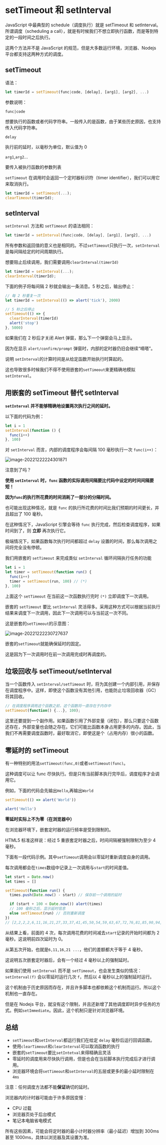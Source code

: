 # setTimeout 和 setInterval

JavaScript 中最典型的 schedule（调度执行）就是 setTimeout 和 setInterval。所谓调度（scheduling a call），就是有时候我们不想立即执行函数，而是等到特定的一段时间之后执行。

这两个方法并不是 JavaScript 的规范，但是大多数运行环境，浏览器、Nodejs 平台都支持这两种方式的调度。

## setTimeout

语法：

```js
let timerId = setTimeout(func|code, [delay], [arg1], [arg2], ...)
```

参数说明：

`func|code`

想要执行的函数或者代码字符串。一般传入的是函数，由于某些历史原因，也支持传入代码字符串。

`delay`

执行前的延时，以毫秒为单位，默认值为 0

`arg1`,`arg2`...

要传入被执行函数的参数列表

`setTimeout` 在调用时会返回一个定时器标识符（timer identifier），我们可以用它来取消执行。

```js
let timerId = setTimeout(...);
clearTimeout(timerId);
```

## setInterval

`setInterval` 方法和 `setTimeout` 的语法相同：

```js
let timerId = setInterval(func|code, [delay], [arg1], [arg2], ...)
```

所有参数和返回值的意义也是相同的。不过`setTimeout`只执行一次，`setInterval`是每间隔给定的时间周期执行。

想要阻止后续调用，我们需要调用`clearInterval(timerId)`

```js
let timerId = setInterval(...);
clearInterval(timerId);
```

下面的例子将每间隔 2 秒就会输出一条消息。5 秒之后，输出停止：

```js
// 每 2 秒重复一次
let timerId = setInterval(() => alert('tick'), 2000)

// 5 秒之后停止
setTimeout(() => {
  clearInterval(timerId)
  alert('stop')
}, 5000)
```

如果我们在 2 秒后才关闭 Alert 弹窗，那么下一个弹窗会马上显示。

因为在显示 `alert/confirm/prompt` 弹窗时，内部的定时器仍旧会继续“嘀嗒”。

说明 `setInterval`的计算时间是从给定函数开始执行时算起的。

这也导致很多时候我们不得不使用嵌套的`setTimeout`来更精确地模拟`setInterval`。

## 用嵌套的 setTimeout 替代 setInterval

**`setInterval` 并不能够精确地设置两次执行之间的延时。**

以下面的代码为例：

```js
let i = 1
setInterval(function () {
  func(i++)
}, 100)
```

对 `setInterval` 而言，内部的调度程序会每间隔 100 毫秒执行一次 `func(i++)`：

![image-20221222224301871](https://raw.githubusercontent.com/18888628835/image-cloud/main/assets202307110018978.png)

注意到了吗？

**使用 `setInterval` 时，`func` 函数的实际调用间隔要比代码中设定的时间间隔要短！**

**因为`func`的执行所花费的时间消耗了一部分的分隔时间。**

也可能出现这种情况，就是 `func` 的执行所花费的时间比我们预期的时间更长，并且超出了 100 毫秒。

在这种情况下，JavaScript 引擎会等待 `func` 执行完成，然后检查调度程序，如果时间到了，则 **立即** 再次执行它。

极端情况下，如果函数每次执行时间都超过 `delay` 设置的时间，那么每次调用之间将完全没有停顿。

我们用嵌套的 `setTimeout` 来完成类似 `setInterval` 循环间隔执行任务的功能

```js
let i = 1
let timer = setTimeout(function run() {
  func(i++)
  timer = setTimeout(run, 100) // (*)
}, 100)
```

上面这个 `setTimeout` 在当前这一次函数执行完时 `(*)` 立即调度下一次调用。

嵌套的 `setTimeout` 要比 `setInterval` 灵活得多。采用这种方式可以根据当前执行结果来调度下一次调用，因此下一次调用可以与当前这一次不同。

这是嵌套的`setTimeout`的示意图：

![image-20221222230727637](https://raw.githubusercontent.com/18888628835/image-cloud/main/assets202307110018963.png)

嵌套的`setTimeout`就能确保延时的固定。

这是因为下一次调用时在前一次调用完成时再调度的。

## 垃圾回收与 setTimeout/setInterval

当一个函数传入 `setInterval/setTimeout` 时，将为其创建一个内部引用，并保存在调度程序中。这样，即使这个函数没有其他引用，也能防止垃圾回收器（GC）将其回收。

```js
// 在调度程序调用这个函数之前，这个函数将一直存在于内存中
setTimeout(function() {...}, 100);
```

这里还要提到一个副作用。如果函数引用了外部变量（闭包），那么只要这个函数还存在，外部变量也会随之存在。它们可能比函数本身占用更多的内存。因此，当我们不再需要调度函数时，最好取消它，即使这是个（占用内存）很小的函数。

## 零延时的 setTimeout

有一种特别的用法`setTimeout(func,0)`或者`setTimeout(func)`。

这种调度可以让 func 尽快执行。但是只有当前脚本执行完毕后，调度程序才会调用它。

例如，下面的代码会先输出`Hello`,再输出`World`

```js
setTimeout(() => alert('World'))

alert('Hello')
```

**零延时实际上不为零（在浏览器中）**

在浏览器环境下，嵌套定时器的运行频率是受到限制的。

HTML5 标准这样说：经过 5 重嵌套定时器之后，时间间隔被强制限制为至少 4 毫秒。

下面有一段代码示例。其中`setTimeout`调用会以零延时重新调度自身的调用。

每次调用都会在`times`数组中记录上一次调用与`start`的时间差值。

```js
let start = Date.now()
let times = []

setTimeout(function run() {
  times.push(Date.now() - start) // 保存前一个调用的延时

  if (start + 100 < Date.now()) alert(times)
  // 100 毫秒之后，显示延时信息
  else setTimeout(run) // 否则重新调度
})
// [2,2,2,2,6,11,16,21,27,33,37,41,45,50,54,59,63,67,72,76,81,85,90,94,99,103]
```

从结果上看，前面的 4 次，每次调用花费的时间减去`start`记录的开始时间都为 2 毫秒。这说明前四次延时为 0。

从第五次开始，也就是`6,11,16,21 ...`，他们的差额都大于等于 4 毫秒。

这说明五次嵌套定时器后，会有一个经过 4 毫秒以上的强制延时。

如果我们使用 `setInterval` 而不是 `setTimeout`，也会发生类似的情况：`setInterval(f)` 会以零延时运行几次 `f`，然后以 4 毫秒以上的强制延时运行。

这个机制由于历史原因而存在，并且许多脚本也都依赖这个机制而运行。所以这个机制也一直存在。

但是在 Nodejs 平台，就没有这个限制，并且还新增了其他调度即时异步任务的方式。例如`setImmediate`。因此，这个机制只是针对浏览器环境。

## 总结

- `setTimeout`和`setInterval`都运行我们在给定 `delay` 毫秒后运行回调函数。
- 使用`clearTimeout`和`clearInterval`可以取消函数的执行
- 嵌套的`setTimeout`要比`setIntetval`来得精确且灵活
- 零延时的调度用来尽快执行调用，但是也会在当前脚本执行完成后才进行调用。
- 浏览器环境会将`setTimeout`和`setInterval`的五层或更多的最小延时限制在 `4ms`

注意：任何调度方法都不能**保证**确切的延时。

浏览器内的计时器可能由于许多原因变慢：

- CPU 过载
- 浏览器页处于后台模式
- 笔记本电脑省电模式

所有这些因素，可能会将定时器的最小计时器分辨率（最小延迟）增加到 300ms 甚至 1000ms，具体以浏览器及其设置为准。
